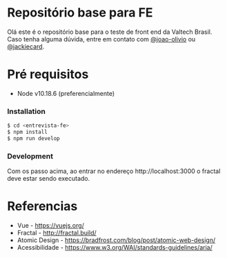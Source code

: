 # Repositório base para FE


Olá este é o repositório base para o teste de front end da Valtech Brasil.
Caso tenha alguma dúvida, entre em contato com [@joao-olivio](https://github.com/joao-olivio) ou [@jackiecard](https://github.com/jackiecard).

# Pré requisitos
  - Node v10.18.6 (preferencialmente)

### Installation

```sh
$ cd <entrevista-fe>
$ npm install 
$ npm run develop
```

### Development

Com os passo acima, ao entrar no endereço http://localhost:3000 o fractal deve estar sendo executado.

# Referencias
  - Vue - https://vuejs.org/
  - Fractal - http://fractal.build/
  - Atomic Design - https://bradfrost.com/blog/post/atomic-web-design/
  - Acessibilidade - https://www.w3.org/WAI/standards-guidelines/aria/
